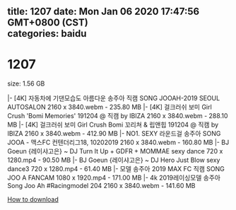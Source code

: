 
title: 1207
date: Mon Jan 06 2020 17:47:56 GMT+0800 (CST)    
categories: baidu
---

# 1207
size: 1.56 GB
 
 
|- [4K] 자동차에 기댄모습도 아름다운 송주아 직캠 SONG JOOAH-2019 SEOUL AUTOSALON 2160 x 3840.webm - 235.80 MB
|- [4K] 걸크러쉬 보미 Girl Crush 'Bomi Memories' 191204  @ 직캠 by IBIZA 2160 x 3840.webm - 288.10 MB
|- [4K]  걸크러쉬 보미 Girl Crush Bomi   꼬리쳐 & 립앤힙  191204 @ 직캠 by IBIZA 2160 x 3840.webm - 412.90 MB
|- NO1. SEXY 라운드걸 송주아 SONG JOOA - 맥스FC 컨텐더리그18, 10202019 2160 x 3840.webm - 160.80 MB
|- BJ Goeun {레이샤고은} ~ DJ Turn It Up + GDFR + MOMMAE sexy dance 720 x 1280.mp4 - 90.50 MB
|- BJ Goeun {레이샤고은} ~ DJ Hero Just Blow sexy dance3 720 x 1280.mp4 - 61.40 MB
|- 모델 송주아 2019 MAX FC 직캠 SONG JOO A FANCAM 1080 x 1920.mp4 - 171.00 MB
|- 4k 2019레이싱모델 송주아 Song Joo Ah  #Racingmodel 204 2160 x 3840.webm - 141.60 MB

[How to download](https://bpcam.bemobtrk.com/go/2ceec3aa-1ca2-46d6-b9ff-aaa5c184517c?jno=11)